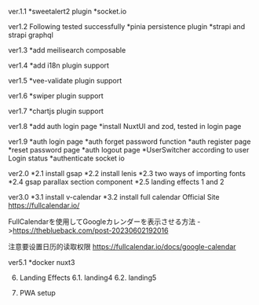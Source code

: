ver.1.1
*sweetalert2 plugin
*socket.io

ver1.2
Following tested successfully
*pinia persistence plugin
*strapi and strapi graphql

ver1.3
\*add meilisearch composable

ver1.4
\*add i18n plugin support

ver1.5
\*vee-validate plugin support

ver1.6
\*swiper plugin support

ver1.7
\*chartjs plugin support

ver1.8
*add auth login page
*install NuxtUI and zod, tested in login page

ver1.9
\*auth login page
\*auth forget password function
\*auth register page
\*reset password page
\*auth logout page
\*UserSwitcher according to user Login status
\*authenticate socket io

ver2.0
\*2.1 install gsap
\*2.2 install lenis
\*2.3 two ways of importing fonts
\*2.4 gsap parallax section component
\*2.5 landing effects 1 and 2

ver3.0
\*3.1 install v-calendar
\*3.2 install full calendar
Official Site
https://fullcalendar.io/

FullCalendarを使用してGoogleカレンダーを表示させる方法
->https://theblueback.com/post-20230602192016

注意要设置日历的读取权限
https://fullcalendar.io/docs/google-calendar

ver5.1
\*docker nuxt3

6. Landing Effects
   6.1. landing4
   6.2. landing5

7. PWA setup
